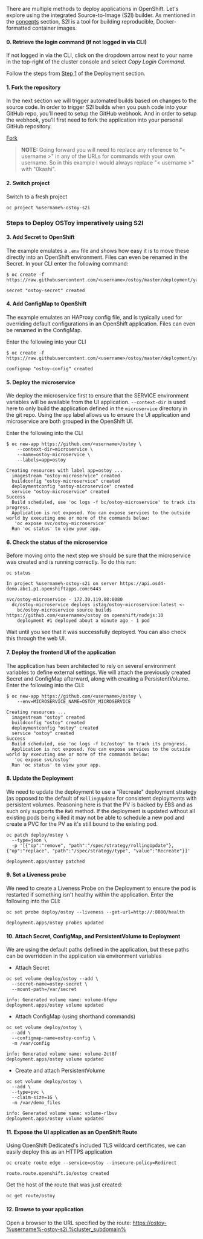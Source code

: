 There are multiple methods to deploy applications in OpenShift. Let's explore using the integrated Source-to-Image (S2I) builder. As mentioned in the [concepts](2-concepts.md) section, S2I is a tool for building reproducible, Docker-formatted container images. 

#### 0. Retrieve the login command (if not logged in via CLI)
If not logged in via the CLI, click on the dropdown arrow next to your name in the top-right of the cluster console and select *Copy Login Command*.

Follow the steps from [Step 1](4-deployment.md#1-retrieve-the-login-command) of the Deployment section.

#### 1. Fork the repository
In the next section we will trigger automated builds based on changes to the source code. In order to trigger S2I builds when you push code into your GitHub repo, you’ll need to setup the GitHub webhook.  And in order to setup the webhook, you’ll first need to fork the application into your personal GitHub repository.

<a class="github-button" href="https://github.com/openshift-cs/ostoy/fork" data-icon="octicon-repo-forked" data-size="large" aria-label="Fork openshift-cs/ostoy on GitHub">Fork</a>

> **NOTE:** Going forward you will need to replace any reference to "< username >" in any of the URLs for commands with your own username.  So in this example I would always replace "< username >" with "0kashi".

#### 2. Switch project

Switch to a fresh project

```execute
oc project %username%-ostoy-s2i
```

### Steps to Deploy OSToy imperatively using S2I

#### 3. Add Secret to OpenShift
The example emulates a `.env` file and shows how easy it is to move these directly into an OpenShift environment. Files can even be renamed in the Secret.  In your CLI enter the following command:

```shell
$ oc create -f https://raw.githubusercontent.com/<username>/ostoy/master/deployment/yaml/secret.yaml

secret "ostoy-secret" created
```

#### 4. Add ConfigMap to OpenShift
The example emulates an HAProxy config file, and is typically used for overriding default configurations in an OpenShift application. Files can even be renamed in the ConfigMap.

Enter the following into your CLI 
```shell
$ oc create -f https://raw.githubusercontent.com/<username>/ostoy/master/deployment/yaml/configmap.yaml

configmap "ostoy-config" created
```

#### 5. Deploy the microservice
We deploy the microservice first to ensure that the SERVICE environment variables will be available from the UI application. `--context-dir` is used here to only build the application defined in the `microservice` directory in the git repo. Using the `app` label allows us to ensure the UI application and microservice are both grouped in the OpenShift UI.  

Enter the following into the CLI
```shell
$ oc new-app https://github.com/<username>/ostoy \
    --context-dir=microservice \
    --name=ostoy-microservice \
    --labels=app=ostoy

Creating resources with label app=ostoy ...
  imagestream "ostoy-microservice" created
  buildconfig "ostoy-microservice" created
  deploymentconfig "ostoy-microservice" created
  service "ostoy-microservice" created
Success
  Build scheduled, use 'oc logs -f bc/ostoy-microservice' to track its progress.
  Application is not exposed. You can expose services to the outside world by executing one or more of the commands below:
   'oc expose svc/ostoy-microservice'
  Run 'oc status' to view your app.
```

#### 6. Check the status of the microservice
Before moving onto the next step we should be sure that the microservice was created and is running correctly.  To do this run:

```execute
oc status
```

```shell
In project %username%-ostoy-s2i on server https://api.osd4-demo.abc1.p1.openshiftapps.com:6443

svc/ostoy-microservice - 172.30.119.88:8080
  dc/ostoy-microservice deploys istag/ostoy-microservice:latest <-
    bc/ostoy-microservice source builds https://github.com/<username>/ostoy on openshift/nodejs:10 
    deployment #1 deployed about a minute ago - 1 pod
``` 

Wait until you see that it was successfully deployed. You can also check this through the web UI.

#### 7. Deploy the frontend UI of the application

The application has been architected to rely on several environment variables to define external settings. We will attach the previously created Secret and ConfigMap afterward, along with creating a PersistentVolume.  Enter the following into the CLI:

```shell
$ oc new-app https://github.com/<username>/ostoy \
    --env=MICROSERVICE_NAME=OSTOY_MICROSERVICE

Creating resources ...
  imagestream "ostoy" created
  buildconfig "ostoy" created
  deploymentconfig "ostoy" created
  service "ostoy" created
Success
  Build scheduled, use 'oc logs -f bc/ostoy' to track its progress.
  Application is not exposed. You can expose services to the outside world by executing one or more of the commands below:
   'oc expose svc/ostoy'
  Run 'oc status' to view your app.
```

#### 8. Update the Deployment 

We need to update the deployment to use a "Recreate" deployment strategy (as opposed to the default of `RollingUpdate` for consistent deployments with persistent volumes. Reasoning here is that the PV is backed by EBS and as such only supports the `RWO` method.  If the deployment is updated without all existing pods being killed it may not be able to schedule a new pod and create a PVC for the PV as it's still bound to the existing pod.

```execute
oc patch deploy/ostoy \
  --type=json \
  -p '[{"op":"remove", "path":"/spec/strategy/rollingUpdate"},{"op":"replace", "path":"/spec/strategy/type", "value":"Recreate"}]'
```

```shell
deployment.apps/ostoy patched
```

#### 9. Set a Liveness probe

We need to create a Liveness Probe on the Deployment to ensure the pod is restarted if something isn't healthy within the application.  Enter the following into the CLI:

```execute
oc set probe deploy/ostoy --liveness --get-url=http://:8080/health
```

```shell
deployment.apps/ostoy probes updated
```

#### 10. Attach Secret, ConfigMap, and PersistentVolume to Deployment

We are using the default paths defined in the application, but these paths can be overridden in the application via environment variables

- Attach Secret

```execute
oc set volume deploy/ostoy --add \
  --secret-name=ostoy-secret \
  --mount-path=/var/secret
```

```shell
info: Generated volume name: volume-6fqmv
deployment.apps/ostoy volume updated
```

- Attach ConfigMap (using shorthand commands)

```execute
oc set volume deploy/ostoy \
  --add \
  --configmap-name=ostoy-config \
  -m /var/config
```

```shell
info: Generated volume name: volume-2ct8f
deployment.apps/ostoy volume updated
```

- Create and attach PersistentVolume

```execute
oc set volume deploy/ostoy \
  --add \
  --type=pvc \
  --claim-size=1G \
  -m /var/demo_files
```

```shell
info: Generated volume name: volume-rlbvv
deployment.apps/ostoy volume updated
```

#### 11. Expose the UI application as an OpenShift Route
Using OpenShift Dedicated's included TLS wildcard certificates, we can easily deploy this as an HTTPS application

```execute
oc create route edge --service=ostoy --insecure-policy=Redirect
```

```shell
route.route.openshift.io/ostoy created
```

Get the host of the route that was just created:

```execute
oc get route/ostoy
```

#### 12. Browse to your application

Open a browser to the URL specified by the route: <https://ostoy-%username%-ostoy-s2i.%cluster_subdomain%>
